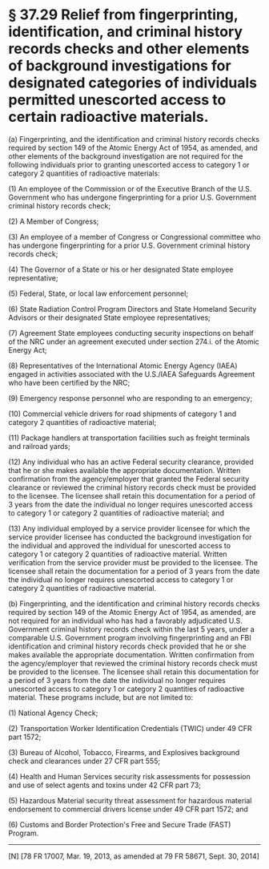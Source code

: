 # § 37.29   Relief from fingerprinting, identification, and criminal history records checks and other elements of background investigations for designated categories of individuals permitted unescorted access to certain radioactive materials.

(a) Fingerprinting, and the identification and criminal history records checks required by section 149 of the Atomic Energy Act of 1954, as amended, and other elements of the background investigation are not required for the following individuals prior to granting unescorted access to category 1 or category 2 quantities of radioactive materials:


(1) An employee of the Commission or of the Executive Branch of the U.S. Government who has undergone fingerprinting for a prior U.S. Government criminal history records check;


(2) A Member of Congress;


(3) An employee of a member of Congress or Congressional committee who has undergone fingerprinting for a prior U.S. Government criminal history records check;


(4) The Governor of a State or his or her designated State employee representative;


(5) Federal, State, or local law enforcement personnel;


(6) State Radiation Control Program Directors and State Homeland Security Advisors or their designated State employee representatives;


(7) Agreement State employees conducting security inspections on behalf of the NRC under an agreement executed under section 274.i. of the Atomic Energy Act;


(8) Representatives of the International Atomic Energy Agency (IAEA) engaged in activities associated with the U.S./IAEA Safeguards Agreement who have been certified by the NRC;


(9) Emergency response personnel who are responding to an emergency;


(10) Commercial vehicle drivers for road shipments of category 1 and category 2 quantities of radioactive material;


(11) Package handlers at transportation facilities such as freight terminals and railroad yards;


(12) Any individual who has an active Federal security clearance, provided that he or she makes available the appropriate documentation. Written confirmation from the agency/employer that granted the Federal security clearance or reviewed the criminal history records check must be provided to the licensee. The licensee shall retain this documentation for a period of 3 years from the date the individual no longer requires unescorted access to category 1 or category 2 quantities of radioactive material; and


(13) Any individual employed by a service provider licensee for which the service provider licensee has conducted the background investigation for the individual and approved the individual for unescorted access to category 1 or category 2 quantities of radioactive material. Written verification from the service provider must be provided to the licensee. The licensee shall retain the documentation for a period of 3 years from the date the individual no longer requires unescorted access to category 1 or category 2 quantities of radioactive material.


(b) Fingerprinting, and the identification and criminal history records checks required by section 149 of the Atomic Energy Act of 1954, as amended, are not required for an individual who has had a favorably adjudicated U.S. Government criminal history records check within the last 5 years, under a comparable U.S. Government program involving fingerprinting and an FBI identification and criminal history records check provided that he or she makes available the appropriate documentation. Written confirmation from the agency/employer that reviewed the criminal history records check must be provided to the licensee. The licensee shall retain this documentation for a period of 3 years from the date the individual no longer requires unescorted access to category 1 or category 2 quantities of radioactive material. These programs include, but are not limited to:


(1) National Agency Check;


(2) Transportation Worker Identification Credentials (TWIC) under 49 CFR part 1572;


(3) Bureau of Alcohol, Tobacco, Firearms, and Explosives background check and clearances under 27 CFR part 555;


(4) Health and Human Services security risk assessments for possession and use of select agents and toxins under 42 CFR part 73;


(5) Hazardous Material security threat assessment for hazardous material endorsement to commercial drivers license under 49 CFR part 1572; and


(6) Customs and Border Protection's Free and Secure Trade (FAST) Program.



---

[N] [78 FR 17007, Mar. 19, 2013, as amended at 79 FR 58671, Sept. 30, 2014]




